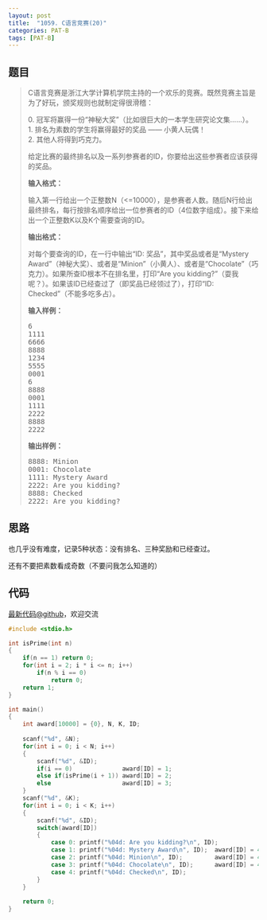 ```yaml
---
layout: post
title:  "1059. C语言竞赛(20)"
categories: PAT-B
tags: [PAT-B]
---
```


## 题目

> <div id="problemContent">
> <p>
> C语言竞赛是浙江大学计算机学院主持的一个欢乐的竞赛。既然竞赛主旨是为了好玩，颁奖规则也就制定得很滑稽：
> </p>
> <p>
> 0. 冠军将赢得一份“神秘大奖”（比如很巨大的一本学生研究论文集……）。<br/>
> 1. 排名为素数的学生将赢得最好的奖品 —— 小黄人玩偶！<br/>
> 2. 其他人将得到巧克力。</p>
> <p>
> 给定比赛的最终排名以及一系列参赛者的ID，你要给出这些参赛者应该获得的奖品。
> </p>
> <p><b>
> 输入格式：
> </b></p>
> <p>
> 输入第一行给出一个正整数N（&lt;=10000），是参赛者人数。随后N行给出最终排名，每行按排名顺序给出一位参赛者的ID（4位数字组成）。接下来给出一个正整数K以及K个需要查询的ID。
> </p>
> <p><b>
> 输出格式：
> </b></p>
> <p>
> 对每个要查询的ID，在一行中输出“ID: 奖品”，其中奖品或者是“Mystery Award”（神秘大奖）、或者是“Minion”（小黄人）、或者是“Chocolate”（巧克力）。如果所查ID根本不在排名里，打印“Are you kidding?”（耍我呢？）。如果该ID已经查过了（即奖品已经领过了），打印“ID: Checked”（不能多吃多占）。
> </p>
> <b>输入样例：</b><pre>
> 6
> 1111
> 6666
> 8888
> 1234
> 5555
> 0001
> 6
> 8888
> 0001
> 1111
> 2222
> 8888
> 2222
> </pre>
> <b>输出样例：</b><pre>
> 8888: Minion
> 0001: Chocolate
> 1111: Mystery Award
> 2222: Are you kidding?
> 8888: Checked
> 2222: Are you kidding?
> </pre>
> </div>

## 思路

也几乎没有难度，记录5种状态：没有排名、三种奖励和已经查过。

还有不要把素数看成奇数（不要问我怎么知道的）

## 代码

[最新代码@github](https://github.com/OliverLew/PAT/blob/master/PATBasic/1059.c)，欢迎交流
```c
#include <stdio.h>

int isPrime(int n)
{
    if(n == 1) return 0;
    for(int i = 2; i * i <= n; i++)
        if(n % i == 0)
            return 0;
    return 1;
}

int main()
{
    int award[10000] = {0}, N, K, ID;
    
    scanf("%d", &N);
    for(int i = 0; i < N; i++)
    {
        scanf("%d", &ID);
        if(i == 0)              award[ID] = 1;
        else if(isPrime(i + 1)) award[ID] = 2;
        else                    award[ID] = 3;
    }
    scanf("%d", &K);
    for(int i = 0; i < K; i++)
    {
        scanf("%d", &ID);
        switch(award[ID])
        {
            case 0: printf("%04d: Are you kidding?\n", ID);               break;
            case 1: printf("%04d: Mystery Award\n", ID);  award[ID] = 4;  break;
            case 2: printf("%04d: Minion\n", ID);         award[ID] = 4;  break;
            case 3: printf("%04d: Chocolate\n", ID);      award[ID] = 4;  break;
            case 4: printf("%04d: Checked\n", ID);                        break;
        }
    }
    
    return 0;
}

```